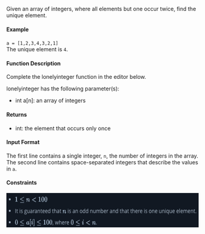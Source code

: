 Given an array of integers, where all elements but one occur twice, find the unique element.

#### **Example**
`a = [1,2,3,4,3,2,1]`<br>
The unique element is `4`.

#### **Function Description**

Complete the lonelyinteger function in the editor below.

lonelyinteger has the following parameter(s):

- int a[n]: an array of integers
#### **Returns**

- int: the element that occurs only once
#### **Input Format**

The first line contains a single integer, `n`, the number of integers in the array.
The second line contains  space-separated integers that describe the values in `a`.

#### **Constraints**
<img src="images/constraints.png" alt="constraints" height="90rem">
